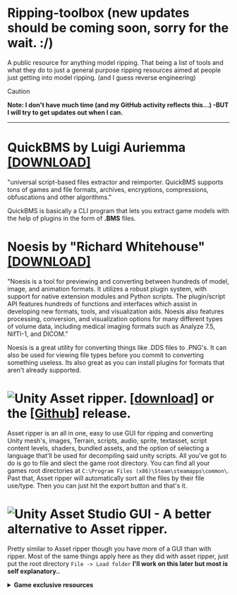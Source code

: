 # Ripping-toolbox (new updates should be coming soon, sorry for the wait. :/)

A public resource for anything model ripping. That being a list of tools and what they do to just a general purpose ripping resources aimed at people just getting into model ripping. (and I guess reverse engineering) 

> [!CAUTION]
> **Note: I don't have much time (and my GitHub activity reflects this...) -BUT I will try to get updates out when I can.**

-------

# QuickBMS by Luigi Auriemma [[DOWNLOAD]](https://aluigi.altervista.org/quickbms.htm "QuickBMS homepage")
"universal script-based files extractor and reimporter. QuickBMS supports tons of games and file formats, archives, encryptions, compressions, obfuscations and other algorithms."

QuickBMS is basically a CLI program that lets you extract game models with the help of plugins in the form of **.BMS** files. 

# Noesis by "Richard Whitehouse" [[DOWNLOAD]](https://richwhitehouse.com/index.php?content=inc_projects.php&showproject=91 "Noesis home/download page")
"Noesis is a tool for previewing and converting between hundreds of model, image, and animation formats. It utilizes a robust plugin system, with support for native extension modules and Python scripts. The plugin/script API features hundreds of functions and interfaces which assist in developing new formats, tools, and visualization aids. Noesis also features processing, conversion, and visualization options for many different types of volume data, including medical imaging formats such as Analyze 7.5, NifTI-1, and DICOM."

Noesis is a great utility for converting things like .DDS files to .PNG's. It can also be used for viewing file types before you commit to converting something useless. Its also great as you can install plugins for formats that aren't already supported.

# ![Unity](https://img.shields.io/badge/unity-%23000000.svg?style=for-the-badge&logo=unity&logoColor=white) Asset ripper. [[download]](https://assetripper.github.io/AssetRipper/) or the [[Github]](https://github.com/AssetRipper/AssetRipper/releases/tag/latest) release.
Asset ripper is an all in one, easy to use GUI for ripping and converting Unity mesh's, images, Terrain, scripts, audio, sprite, textasset, script content levels, shaders, bundled assets, and the option of selecting a language that'll be used for decompiling said unity scripts. 
All you've got to do is go to file and slect the game root directory. You can find all your games root directories at ```C:\Program Files (x86)\Steam\steamapps\common\```. Past that, Asset ripper will automatically sort all the files by their file use/type. Then you can just hit the export button and that's it.

# ![Unity](https://img.shields.io/badge/unity-%23000000.svg?style=for-the-badge&logo=unity&logoColor=white) Asset Studio GUI - A better alternative to Asset ripper.
Pretty similar to Asset ripper though you have more of a GUI than with ripper. Most of the same things apply here as they did with asset ripper, just put the root directory ```File -> Load folder```
**I'll work on this later but most is self explanatory..**

<details><summary><strong>Game exclusive resources</strong></summary>

CAUTION: Most of this is just game exclusive so unlike the other tools, these/this will really only work for one or two games.

**Pokemon ripping guide by Random Talking Bush** [[BLOG]](https://www.vg-resource.com/thread-25872.html)

> There are many neat tools here but the one I've used is [**THIS**](https://mega.nz/file/ekRjwTjQ#6Cgvwr9Duj7U8JjpcLiotN6nMiQKU2SzfV8lRdxSfXs), it's a .BMS plugin/script that you load into QuickBMS to swiftly convert BNTX, BFRES, and BFFNT to .DDS in a batch. Note: .DDS files are files you can think of as fancy images. If you are submitting something for [The Model Resource](https://www.models-resource.com/) you want to convert these.DDS files to **.PNG's**. That is unless you wish for your submission to be rejected...

>> Adding onto this, if you wish to import .TRMDL (model file) files then you'll need [ChicoEevee and Bogdan Padalko's Blender plugin](https://github.com/ChicoEevee/Pokemon-Switch-V2-Model-Importer-Blender/) or if you actually pay for software/are based and pirate your software then you can use [RTB's .GFBMDL/.TRMDL Model MAXScript](https://github.com/RandomTBush/RTB-3DSMax-Scripts/blob/main/Scripts/PokemonSwitch_GFBMDL-TRMDL.ms). If you don't wish to rip the models from the game itself then use [**THIS**](https://mega.nz/folder/elJhVC5D#NU-yzmXuTlsIIzXAMLKVaA) MEGA upload (maintained and owned by [Random Talking Bush](https://www.vg-resource.com/user-7.html) 

</details>
